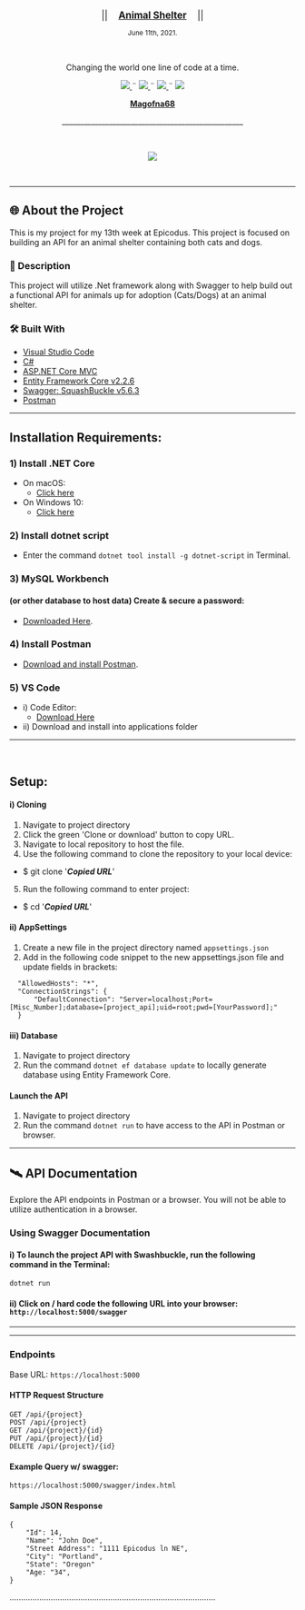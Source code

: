 <br>
<p align="center">
  <big>||  &nbsp;&nbsp;&nbsp;<u><b>Animal Shelter</b></u>&nbsp;&nbsp;&nbsp;  ||</big>
</p>
<p align="center">
  <small>June 11th, 2021.</small>
</p>
<br>
<p align="center">Changing the world one line of code at a time.</p>
    <p align="center">
        <a href="https://github.com/Magofna68/MessageBoard.Solution/graphs/contributors">
            <img src="https://img.shields.io/github/contributors/Magofna68/MessageBoard.Solution.svg?style=plastic">
        </a>
        ¨
        <a href="https://github.com/Magofna68/MessageBoard.Solution/stargazers">
            <img src="https://img.shields.io/github/license/Magofna68/PierresTreats.Solution?style=plastic">
        </a>
        ¨
        <a href="https://github.com/Magofna68/MessageBoard.Solution/issues">
            <img src="https://img.shields.io/github/last-commit/Magofna68/MessageBoard.Solution?style=plastic">
        </a>
        ¨
        <a href="https://linkedin.com/in/Magofna68">
            <img src="https://img.shields.io/badge/-LinkedIn-black.svg?style=plastic&logo=linkedin&colorB=2867B2">
        </a>
    </p>
<p align="center">
    <!-- Project Avatar/Logo -->
    <p align="center">
        <a href="https://github.com/Magofna68">
            <strong>Magofna68</strong>
        </a>
    </p>
    <p align="center">
      __________________________________________________
    </p>
    <br>
    <p align="center"><a href="https://github.com/Magofna68">
        <img src="https://avatars.githubusercontent.com/u/80496559?v=4">
    </a></p>
    <br>
    <!-- GitHub Link -->
    <!-- Project Shields -->
</p>

------------------------------

## 🌐 About the Project
This is my project for my 13th week at Epicodus. This project is focused on building an API for an animal shelter containing both cats and dogs.

### 📖 Description
This project will utilize .Net framework along with Swagger to help build out a functional API for animals up for adoption (Cats/Dogs) at an animal shelter. 


### 🛠 Built With
* [Visual Studio Code](https://code.visualstudio.com/)
* [C#](https://docs.microsoft.com/en-us/dotnet/csharp/)
* [ASP.NET Core MVC](https://docs.microsoft.com/en-us/aspnet/core/mvc/overview?view=aspnetcore-3.1)
* [Entity Framework Core v2.2.6](https://docs.microsoft.com/en-us/ef/core/)
* [Swagger: SquashBuckle v5.6.3](https://docs.microsoft.com/en-us/aspnet/core/tutorials/getting-started-with-nswag?view=aspnetcore-3.1&tabs=visual-studio)
* [Postman](postman.com)

------------------------------

## Installation Requirements:

### 1) Install .NET Core
* On macOS:
  * [Click here](https://dotnet.microsoft.com/download/thank-you/dotnet-sdk-2.2.106-macos-x64-installer)
* On Windows 10:
  * [Click here](https://dotnet.microsoft.com/download/thank-you/dotnet-sdk-2.2.203-windows-x64-installer)

### 2) Install dotnet script
 * Enter the command ``dotnet tool install -g dotnet-script`` in Terminal.

### 3) MySQL Workbench 
#### (or other database to host data) Create & secure a password:
 * [Downloaded Here](https://dev.mysql.com/downloads/workbench/).

### 4) Install Postman
* [Download and install Postman](https://www.postman.com/downloads/).

### 5) VS Code

  * i) Code Editor:
     * [Download Here](https://www.npmjs.com/)
  * ii) Download and install into applications folder

______________________________________________________________________________________
<br>

## Setup:

  #### i) Cloning

  1) Navigate to project directory
  2) Click the green 'Clone or download' button to copy URL.
  3) Navigate to local repository to host the file.
  4) Use the following command to clone the repository to your local device: 
  * $ git clone '___*Copied URL*___'
  5) Run the following command to enter project: 
  - $ cd '___*Copied URL*___'

  #### ii) AppSettings

  1) Create a new file in the project directory named `appsettings.json`
  2) Add in the following code snippet to the new appsettings.json file and update fields in brackets:
  
  ```
    "AllowedHosts": "*",
    "ConnectionStrings": {
        "DefaultConnection": "Server=localhost;Port=[Misc_Number];database=[project_api];uid=root;pwd=[YourPassword];"
    }
  ```

  #### iii) Database
  1) Navigate to project directory
  2) Run the command `dotnet ef database update` to locally generate database using Entity Framework Core.

  #### Launch the API
  1) Navigate to project directory
  2) Run the command `dotnet run` to have access to the API in Postman or browser.

------------------------------

## 🛰️ API Documentation
Explore the API endpoints in Postman or a browser. You will not be able to utilize authentication in a browser.

### Using Swagger Documentation 
#### i) To launch the project API with Swashbuckle, run the following command in the Terminal:
`dotnet run`
 #### ii) Click on / hard code the following URL into your browser: `http://localhost:5000/swagger`
________________________________________________
________________________________________________

### Endpoints
Base URL: `https://localhost:5000`

#### HTTP Request Structure
```
GET /api/{project}
POST /api/{project}
GET /api/{project}/{id}
PUT /api/{project}/{id}
DELETE /api/{project}/{id}
```

#### Example Query w/ swagger:
```
https://localhost:5000/swagger/index.html
```

#### Sample JSON Response
```
{
    "Id": 14,
    "Name": "John Doe",
    "Street Address": "1111 Epicodus ln NE",
    "City": "Portland",
    "State": "Oregon"
    "Age: "34",
}
```

..........................................................................................


